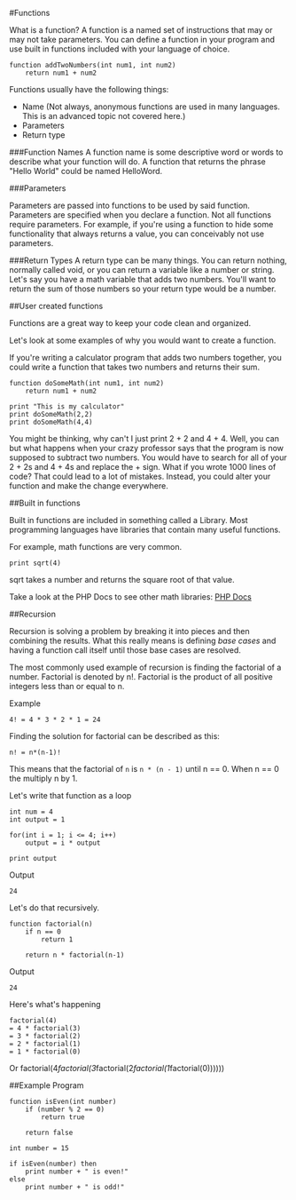 #Functions

What is a function? A function is a named set of instructions that may or may not take parameters. You can define a function in your program and use built in functions included with your language of choice.

    function addTwoNumbers(int num1, int num2)
        return num1 + num2

Functions usually have the following things:
* Name (Not always, anonymous functions are used in many languages. This is an advanced topic not covered here.)
* Parameters
* Return type

###Function Names
A function name is some descriptive word or words to describe what your function will do. A function that returns the phrase "Hello World" could be named HelloWord.

###Parameters

Parameters are passed into functions to be used by said function. Parameters are specified when you declare a function. Not all functions require parameters. For example, if you're using a function to hide some functionality that always returns a value, you can conceivably not use parameters.

###Return Types
A return type can be many things. You can return nothing, normally called void, or you can return a variable like a number or string. Let's say you have a math variable that adds two numbers. You'll want to return the sum of those numbers so your return type would be a number.

##User created functions

Functions are a great way to keep your code clean and organized. 

Let's look at some examples of why you would want to create a function.

If you're writing a calculator program that adds two numbers together, you could write a function that takes two numbers and returns their sum.

    function doSomeMath(int num1, int num2)
        return num1 + num2

    print "This is my calculator"
    print doSomeMath(2,2)
    print doSomeMath(4,4)

You might be thinking, why can't I just print 2 + 2 and 4 + 4. Well, you can but what happens when your crazy professor says that the program is now supposed to subtract two numbers. You would have to search for all of your 2 + 2s and 4 + 4s and replace the + sign. What if you wrote 1000 lines of code? That could lead to a lot of mistakes. Instead, you could alter your function and make the change everywhere.

##Built in functions

Built in functions are included in something called a Library. Most programming languages have libraries that contain many useful functions.

For example, math functions are very common.

    print sqrt(4)

sqrt takes a number and returns the square root of that value.

Take a look at the PHP Docs to see other math libraries: [PHP Docs](http://php.net/manual/en/ref.math.php)

##Recursion

Recursion is solving a problem by breaking it into pieces and then combining the results. What this really means is defining *base cases* and having a function call itself until those base cases are resolved.  

The most commonly used example of recursion is finding the factorial of a number. Factorial is denoted by n!. Factorial is the product of all positive integers less than or equal to n. 

Example

    4! = 4 * 3 * 2 * 1 = 24

Finding the solution for factorial can be described as this:

    n! = n*(n-1)!

This means that the factorial of `n` is `n * (n - 1)` until n == 0. When n == 0 the multiply n by 1. 

Let's write that function as a loop

    int num = 4
    int output = 1

    for(int i = 1; i <= 4; i++)
        output = i * output

    print output

Output 

    24

Let's do that recursively.

    function factorial(n)
        if n == 0 
            return 1

        return n * factorial(n-1)

Output

    24

Here's what's happening

    factorial(4)
    = 4 * factorial(3)
    = 3 * factorial(2)
    = 2 * factorial(1) 
    = 1 * factorial(0) 

Or
    factorial(4*factorial(3*factorial(2*factorial(1*factorial(0))))))    

##Example Program

    function isEven(int number)
        if (number % 2 == 0)
            return true
            
        return false
        
    int number = 15     
    
    if isEven(number) then
        print number + " is even!"
    else
        print number + " is odd!"
